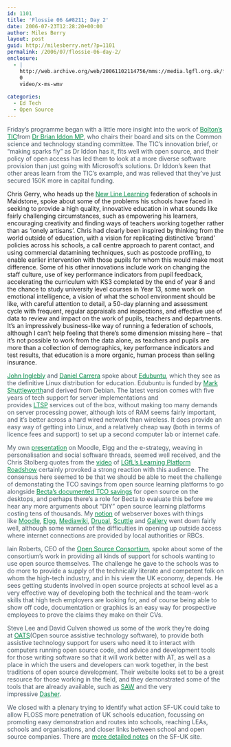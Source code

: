 ```yaml
---
id: 1101
title: 'Flossie 06 &#8211; Day 2'
date: 2006-07-23T12:28:20+00:00
author: Miles Berry
layout: post
guid: http://milesberry.net/?p=1101
permalink: /2006/07/flossie-06-day-2/
enclosure:
  - |
    http://web.archive.org/web/20061102114756/mms://media.lgfl.org.uk/files/clips/dfes2.wmv
    0
    video/x-ms-wmv
    
categories:
  - Ed Tech
  - Open Source
---
```

<p style="color: #495865;">
  Friday&#8217;s programme began with a little more insight into the work of <a style="color: #008947;" href="http://web.archive.org/web/20061102114756/http://www.uktic.org/">Bolton&#8217;s TIC</a>from <a style="color: #008947;" href="http://web.archive.org/web/20061102114756/http://www.brianiddon.org.uk/">Dr Brian Iddon MP</a>, who chairs their board and sits on the Common science and technology standing committee. The TIC&#8217;s innovation brief, or &#8220;making sparks fly&#8221; as Dr Iddon has it, fits well with open source, and their policy of open access has led them to look at a more diverse software provision than just going with Microsoft&#8217;s solutions. Dr Iddon&#8217;s keen that other areas learn from the TIC&#8217;s example, and was relieved that they&#8217;ve just secured 150K more in capital funding.
</p>

Chris Gerry, who heads up the <a style="color: #008947;" href="http://web.archive.org/web/20061102114756/http://www.newlinelearning.com/">New Line Learning</a> federation of schools in Maidstone, spoke about some of the problems his schools have faced in seeking to provide a high quality, innovative education in what sounds like fairly challenging circumstances, such as empowering his learners, encouraging creativity and finding ways of teachers working together rather than as &#8216;lonely artisans&#8217;. Chris had clearly been inspired by thinking from the world outside of education, with a vision for replicating distinctive &#8216;brand&#8217; policies across his schools, a call centre approach to parent contact, and using commercial datamining techniques, such as postcode profiling, to enable earlier intervention with those pupils for whom this would make most difference. Some of his other innovations include work on changing the staff culture, use of key performance indicators from pupil feedback, accelerating the curriculum with KS3 completed by the end of year 8 and the chance to study university level courses in Year 13, some work on emotional intelligence, a vision of what the school environment should be like, with careful attention to detail, a 50-day planning and assessment cycle with frequent, regular appraisals and inspections, and effective use of data to review and impact on the work of pupils, teachers and departments. It&#8217;s an impressively business-like way of running a federation of schools, although I can&#8217;t help feeling that there&#8217;s some dimension missing here &#8211; that it&#8217;s not possible to work from the data alone, as teachers and pupils are more than a collection of demographics, key performance indicators and test results, that education is a more organic, human process than selling insurance.

<p style="color: #495865;">
  <a style="color: #008947;" href="http://web.archive.org/web/20061102114756/http://www.schoolforge.org.uk/index.php/User:JohnIngleby">John Inglebly</a> and <a style="color: #008947;" href="http://web.archive.org/web/20061102114756/http://dcarrera.blogspot.com/">Daniel Carrera</a> spoke about <a style="color: #008947;" href="http://web.archive.org/web/20061102114756/http://www.edubuntu.org/">Edubuntu</a>, which they see as the definitive Linux distribution for education. Edubuntu is funded by <a style="color: #008947;" href="http://web.archive.org/web/20061102114756/http://www.markshuttleworth.com/">Mark Shuttleworth</a>and derived from Debian. The latest version comes with five years of tech support for server implementations and provides <a style="color: #008947;" href="http://web.archive.org/web/20061102114756/http://www.ltsp.org/">LTSP</a> services out of the box, without making too many demands on server processing power, although lots of RAM seems fairly important, and it&#8217;s better across a hard wired network than wireless. It does provide an easy way of getting into Linux, and a relatively cheap way (both in terms of licence fees and support) to set up a second computer lab or internet cafe.
</p>

<p style="color: #495865;">
  My own <a style="color: #008947;" href="http://web.archive.org/web/20061102114756/http://elgg.net/mberry/files/-1/8029/moodle%20elgg%20estrategy.pdf">presentation</a> on Moodle, Elgg and the e-strategy, weaving in personalisation and social software threads, seemed well received, and the Chris Stolberg quotes from the <a style="color: #008947;" href="http://web.archive.org/web/20061102114756/mms://media.lgfl.org.uk/files/clips/dfes2.wmv">video</a> of <a style="color: #008947;" href="http://web.archive.org/web/20061102114756/http://www.lgfl.net/lgfl/sections/leadership/web/events/pfl/">LGfL&#8217;s Learning Platform Roadshow</a> certainly provoked a strong reaction with this audience. The consensus here seemed to be that we should be able to meet the challenge of demonstating the TCO savings from open source learning platforms to go alongside <a style="color: #008947;" href="http://web.archive.org/web/20061102114756/http://www.becta.org.uk/corporate/publications/documents/BEC5606_Full_report18.pdf">Becta&#8217;s documented TCO savings</a> for open source on the desktops, and perhaps there&#8217;s a role for Becta to evaluate this before we hear any more arguments about &#8220;DIY&#8221; open source learning platforms costing tens of thousands. My <a style="color: #008947;" href="http://web.archive.org/web/20061102114756/http://elgg.net/mberry/weblog/122017.html">notion</a> of webserver boxes with things like <a style="color: #008947;" href="http://web.archive.org/web/20061102114756/http://moodle.org/">Moodle</a>, <a style="color: #008947;" href="http://web.archive.org/web/20061102114756/http://elgg.org/">Elgg</a>, <a style="color: #008947;" href="http://web.archive.org/web/20061102114756/http://www.mediawiki.org/">Mediawiki</a>, <a style="color: #008947;" href="http://web.archive.org/web/20061102114756/http://drupal.org/">Drupal</a>, <a style="color: #008947;" href="http://web.archive.org/web/20061102114756/http://scuttle.org/">Scuttle</a> and <a style="color: #008947;" href="http://web.archive.org/web/20061102114756/http://gallery.menalto.com/">Gallery</a> went down fairly well, although some warned of the difficulties in opening up outside access where internet connections are provided by local authorities or RBCs.
</p>

<p style="color: #495865;">
  Iain Roberts, CEO of the <a style="color: #008947;" href="http://web.archive.org/web/20061102114756/http://www.opensourceconsortium.org/">Open Source Consortium</a>, spoke about some of the consortium&#8217;s work in providing all kinds of support for schools wanting to use open source themselves. The challenge he gave to the schools was to do more to provide a supply of the technically literate and competent folk on whom the high-tech industry, and in his view the UK economy, depends. He sees getting students involved in open source projects at school level as a very effective way of developing both the technical and the team-work skills that high tech employers are looking for, and of course being able to show off code, documentation or graphics is an easy way for prospective employees to prove the claims they make on their CVs.
</p>

<p style="color: #495865;">
  Steve Lee and David Culven showed us some of the work they&#8217;re doing at <a style="color: #008947;" href="http://web.archive.org/web/20061102114756/http://www.oatsoft.org/">OATS</a>(Open source assistive technology software), to provide both assistive technology support for users who need it to interact with computers running open source code, and advice and development tools for those writing software so that it will work better with AT, as well as a place in which the users and developers can work together, in the best traditions of open source development. Their website looks set to be a great resource for those working in the field, and they demonstrated some of the tools that are already available, such as <a style="color: #008947;" href="http://web.archive.org/web/20061102114756/http://www.oatsoft.org/Software/SpecialAccessToWindows">SAW</a> and the very impressive <a style="color: #008947;" href="http://web.archive.org/web/20061102114756/http://www.inference.phy.cam.ac.uk/dasher/">Dasher</a>.
</p>

<p style="color: #495865;">
  We closed with a plenary trying to identify what action SF-UK could take to allow FLOSS more penetration of UK schools education, focussing on promoting easy demonstration and routes into schools, reaching LEAs, schools and organisations, and closer links between school and open source companies. There are <a style="color: #008947;" href="http://web.archive.org/web/20061102114756/http://schoolforge.org.uk/index.php/Conference_Actions">more detailed notes</a> on the SF-UK site.
</p>